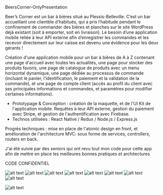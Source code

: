 BeersCorner-OnlyPresentation

Beer’s Corner est un bar à bières situé au Plessis-Belleville. C’est un bar
accueillant une clientèle d’habitués, qui a pris l’habitude pendant le
confinement de commander des bières et planches sur le site WordPress déjà
existant (soit à emporter, soit en livraison).  Le besoin d’une application mobile
reliée à leur API externe afin d’enregistrer les commandes et les recevoir
directement sur leur caisse est devenu une évidence pour les deux gérants ! 

Création d'une application mobile pour un bar à bières de A à Z contenant une
page d'accueil avec toutes les actualités, une page pour stocker des produits
favoris, une page de catalogue de produits avec un menu horizontal
dynamique, une page dédiée au processus de commande (incluant le panier,
l’identification, le paiement et la validation de la commande), et une page de
compte client (accès au profil du client avec ses principales informations et
commandes, et paramètres pour modifier certaines informations). 

- Prototypage & Conception : création de la maquette, et de l'UI Kit de
l'application mobile. Requêtes à leur API externe, gestion du paiement avec
Stripe, et gestion de l'authentification avec Firebase. 
- Technos utilisées : React Native / Redux / Node.js / Express.js 

Progrès techniques : mise en place de l'atomic design en front, et amélioration de l'architecture MVC: sous forme de services, controllers, routers en back.

J'ai été suivie par des seniors qui ont revu tout mon code pour cette app afin de mettre en place les meilleures bonnes pratiques et architectures

CODE CONFIDENTIEL 

![alt text](https://res.cloudinary.com/drchl4shw/image/upload/v1632229160/Beers1_ja1bqs.png)
![alt text](https://res.cloudinary.com/drchl4shw/image/upload/v1632229160/Beers6_tjuyol.png)
![alt text](https://res.cloudinary.com/drchl4shw/image/upload/v1632229160/Beers7_zj4ey7.png)
![alt text](https://res.cloudinary.com/drchl4shw/image/upload/v1632229160/Beers2_sg4txb.png)
![alt text](https://res.cloudinary.com/drchl4shw/image/upload/v1632229160/Beers3_m6tpi3.png)
![alt text](https://res.cloudinary.com/drchl4shw/image/upload/v1632229160/Beers9_aiqrga.png)
![alt text](https://res.cloudinary.com/drchl4shw/image/upload/v1632229161/Beers11_edzl3t.png)
![alt text](https://res.cloudinary.com/drchl4shw/image/upload/v1632229161/Beers10_ynxhln.png)

![alt text](https://res.cloudinary.com/drchl4shw/image/upload/v1630934938/Capture_d_e%CC%81cran_2021-07-29_a%CC%80_19.03.45_kogeoh.png)
